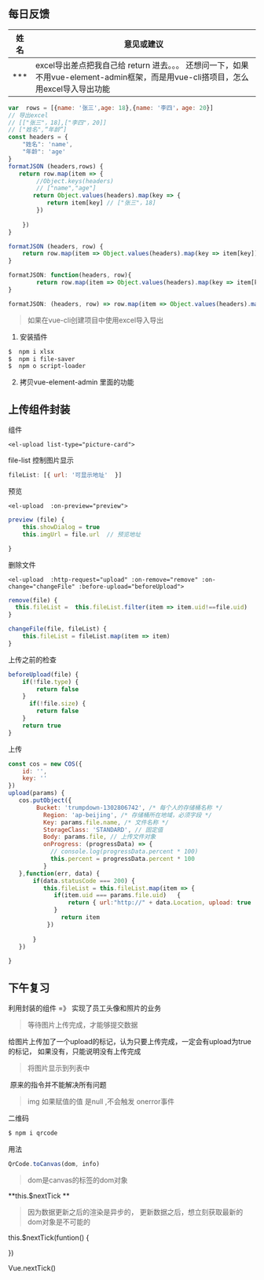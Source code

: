 ## 每日反馈

| 姓名 | 意见或建议                                                   |
| ---- | ------------------------------------------------------------ |
| ***  | excel导出差点把我自己给 return 进去。。。 还想问一下，如果不用vue-element-admin框架，而是用vue-cli搭项目，怎么用excel导入导出功能 |

```js
var  rows = [{name: '张三',age: 18},{name: '李四'，age: 20}]
// 导出excel
// [["张三"，18],["李四"，20]]
// ["姓名",“年龄”]
const headers = {
    "姓名": 'name',
    "年龄": 'age'
}
formatJSON (headers,rows) {
   return row.map(item => {
        //Object.keys(headers)
        // ["name","age"]
       return Object.values(headers).map(key => {
           return item[key] // ["张三"，18]
        })
     
    })
}
```

```js
formatJSON (headers, row) {
    return row.map(item => Object.values(headers).map(key => item[key]))
}
```

```js
formatJSON: function(headers, row){
        return row.map(item => Object.values(headers).map(key => item[key]))
}
```

```js
formatJSON: (headers, row) => row.map(item => Object.values(headers).map(key => item[key]))

```

>  如果在vue-cli创建项目中使用excel导入导出

1. 安装插件

```bash
$  npm i xlsx
$  npm i file-saver 
$  npm o script-loader
```

2. 拷贝vue-element-admin 里面的功能

## 上传组件封装

组件 

```vue 
<el-upload list-type="picture-card">
```

file-list 控制图片显示

```js
fileList: [{ url: '可显示地址'  }]
```

预览

```vue
<el-upload  :on-preview="preview">
```

```js
preview (file) {
    this.showDialog = true
    this.imgUrl = file.url  // 预览地址

}
```

删除文件

```vue
<el-upload  :http-request="upload" :on-remove="remove" :on-change="changeFile" :before-upload="beforeUpload">
```

```js
remove(file) {
  this.fileList =  this.fileList.filter(item => item.uid!==file.uid)
}
```

```js
changeFile(file, fileList) {
    this.fileList = fileList.map(item => item)
}
```

上传之前的检查

```js
beforeUpload(file) {
    if(!file.type) {
        return false
    }
      if(!file.size) {
        return false
    }
    return true
}
```

上传

```js
const cos = new COS({
    id: '',
    key: ''
})
upload(params) {
   cos.putObject({
        Bucket: 'trumpdown-1302806742', /* 每个人的存储桶名称 */
          Region: 'ap-beijing', /* 存储桶所在地域，必须字段 */
          Key: params.file.name, /* 文件名称 */
          StorageClass: 'STANDARD', // 固定值
          Body: params.file, // 上传文件对象
          onProgress: (progressData) => {
            // console.log(progressData.percent * 100)
            this.percent = progressData.percent * 100
          }
   },function(err, data) {
       if(data.statusCode === 200) {
          this.fileList = this.fileList.map(item => {
             if(item.uid === params.file.uid)   {
                 return { url:"http://" + data.Location, upload: true  }
             }
               return item
           })
          
       }
   })
    
}
```



## 下午复习

利用封装的组件 =》 实现了员工头像和照片的业务

>   等待图片上传完成，才能够提交数据

给图片上传加了一个upload的标记，认为只要上传完成，一定会有upload为true的标记， 如果没有，只能说明没有上传完成

>    将图片显示到列表中

​	原来的指令并不能解决所有问题

>  img 如果赋值的值 是null ,不会触发 onerror事件

二维码 

```bash
$ npm i qrcode 
```

用法 

```js
QrCode.toCanvas(dom, info)
```

>   dom是canvas的标签的dom对象

**this.$nextTick   **

>   因为数据更新之后的渲染是异步的， 更新数据之后，想立刻获取最新的dom对象是不可能的

this.$nextTick(funtion() {





})

Vue.nextTick()